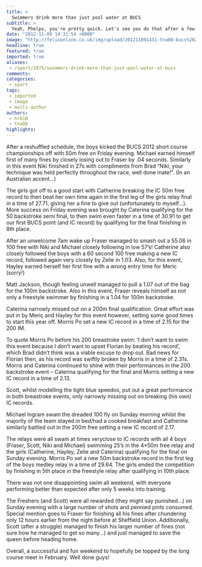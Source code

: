 ```yaml
---
title: >
  Swimmers drink more than just pool water at BUCS
subtitle: >
  Yeah, Phelps, you're pretty quick. Let's see you do that after a few drinks.
date: "2012-11-09 14:31:54 +0000"
image: "http://felixonline.co.uk/img/upload/201211091431-tna08-bucs%202012-1.jpg"
headline: true
featured: true
imported: true
aliases:
 - /sport/2875/swimmers-drink-more-than-just-pool-water-at-bucs
comments:
categories:
 - sport
tags:
 - imported
 - image
 - multi-author
authors:
 - hr610
 - tna08
highlights:
---
```


After a reshuffled schedule, the boys kicked the BUCS 2012 short course championships off with 50m free on Friday evening. Michael earned himself first of many fines by closely losing out to Fraser by .04 seconds. Similarly in this event Niki finished in 27s with compliments from Brad “Niki, your technique was held perfectly throughout the race, well done mate!”. (In an Australian accent...)

The girls got off to a good start with Catherine breaking the IC 50m free record to then beat her own time again in the first leg of the girls relay final in a time of 27.71, giving her a fine to give out (unfortunately to myself…). More success on Friday evening was brought by Caterina qualifying for the 50 backstroke semi final, to then swim even faster in a time of 30.91 to get our first BUCS point (and IC record) by qualifying for the final finishing in 8th place.

After an unwelcome 7am wake up Fraser managed to smash out a 55.06 in 100 free with Niki and Michael closely following in low 57’s! Catherine also closely followed the boys with a 60 second 100 free making a new IC record, followed again very closely by Zelie in 1.03. Also, for this event, Hayley earned herself her first fine with a wrong entry time for Meric (sorry!)

Matt Jackson, though feeling unwell managed to pull a 1.07 out of the bag for the 100m backstroke. Also in this event, Fraser reveals himself as not only a freestyle swimmer by finishing in a 1.04 for 100m backstroke.

Caterina narrowly missed out on a 200m final qualification. Great effort was put in by Meriç and Hayley for this event however, setting some good times to start this year off. Morris Po set a new IC record in a time of 2.15 for the 200 IM.

To quote Morris Po before his 200 breastroke swim: ‘I don’t want to swim this event because I don’t want to upset Florian by beating his record’, which Brad didn’t think was a viable excuse to drop out. Bad news for Florian then, as his record was swiftly broken by Morris in a time of 2.31s. Morris and Caterina continued to shine with their performances in the 200 backstroke event – Caterina qualifying for the final and Morris setting a new IC record in a time of 2.13.

Scott, whilst modelling the tight blue speedos, put out a great performance in both breastroke events, only narrowly missing out on breaking (his own) IC records.

Michael Ingram swam the dreaded 100 fly on Sunday morning whilst the majority of the team stayed in bed/had a cooked breakfast and Catherine similarly battled out in the 200m free setting a new IC record of 2.17.

The relays were all swam at times veryclose to IC records with all 4 boys (Fraser, Scott, Niki and Michael) swimming 25’s in the 4*50m free relay and the girls (Catherine, Hayley, Zelie and Caterina) qualifying for the final on Sunday evening. Morris Po set a new 50m backstroke record in the first leg of the boys medley relay in a time of 29.64. The girls ended the competition by finishing in 5th place in the freestyle relay after qualifying in 10th place.

There was not one disappointing swim all weekend, with everyone performing better than expected after only 5 weeks into training.

The Freshers (and Scott) were all rewarded (they might say punished…) on Sunday evening with a large number of shots and pennied pints consumed. Special mention goes to Fraser for finishing all his fines after chundering only 12 hours earlier from the night before at Sheffield Union. Additionally, Scott (after a struggle) managed to finish his larger number of fines (not sure how he managed to get so many...) and just managed to save the queen before heading home.

Overall, a successful and fun weekend to hopefully be topped by the long course meet in February. Well done guys!
